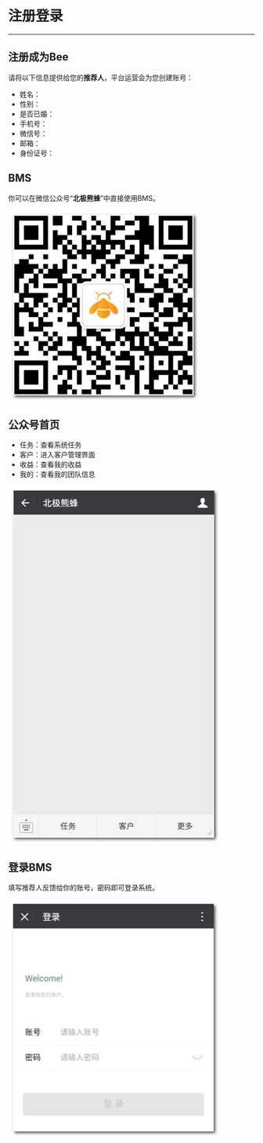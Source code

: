 # **注册登录**

---

<extoc></extoc>

## **注册成为Bee**

请将以下信息提供给您的**推荐人**，平台运营会为您创建账号：

* 姓名：
* 性别：
* 是否已婚：
* 手机号：
* 微信号：
* 邮箱：
* 身份证号：

## **BMS**

你可以在微信公众号“**北极熊蜂**”中直接使用BMS。

![](/assets/北极熊蜂-二维码.png)

## **公众号首页**

* 任务：查看系统任务
* 客户：进入客户管理界面
* 收益：查看我的收益
* 我的：查看我的团队信息

![](/assets/北极熊蜂-首页.png)

## **登录BMS**

填写推荐人反馈给你的账号，密码即可登录系统。

![](/assets/北极熊蜂-登陆.png)

